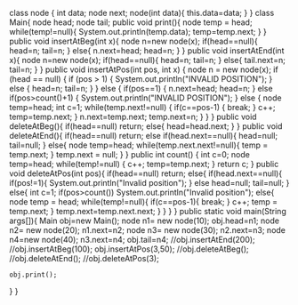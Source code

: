 class node {
    int data;
    node next;
    node(int data){
        this.data=data;
    }
}
class Main{
     node head;
        node tail;
    public void print(){
        node temp = head;
        while(temp!=null){
            System.out.println(temp.data);
            temp=temp.next;
        }
    }
    public void insertAtBeg(int x){
        node n=new node(x);
        if(head==null){
            head=n;
            tail=n;
        }
        else{
            n.next=head;
            head=n;
        }
    }
    public void insertAtEnd(int x){
        node n=new node(x);
        if(head==null){
            head=n;
            tail=n;
        }
        else{
            tail.next=n;
            tail=n;
        }
    }
    public void insertAtPos(int pos, int x) {
        node n = new node(x);
        if (head == null) {
            if (pos > 1) {
                System.out.println("INVALID POSITION");
            }
            else
            {
                head=n;
                tail=n;
            }
        }
        else
        {
            if(pos==1)
            {
                n.next=head;
                head=n;
            }
            else if(pos>count()+1)
            {
                System.out.println("INVALID POSITION");
            }
            else
            {
                node temp=head;
                int c=1;
                while(temp.next!=null)
                {
                    if(c==pos-1)
                    {
                        break;
                    }
                    c++;
                    temp=temp.next;
                }
                n.next=temp.next;
                temp.next=n;
            }
        }
    }
    public void deleteAtBeg(){
        if(head==null)
        return;
        else{
            head=head.next;
        }
    }
    public void deleteAtEnd(){
        if(head==null)
        return;
        else if(head.next==null){
            head=null;
            tail=null;
        }
        else{
            node temp=head;
            while(temp.next.next!=null){
                temp = temp.next;
            }
            temp.next = null;
        }
    }
    public int count()
    {
        int c=0;
        node temp=head;
        while(temp!=null)
        {
            c++;
            temp=temp.next;
        }
        return c;
    }
    public void deleteAtPos(int pos){
        if(head==null)
            return;
        else{
            if(head.next==null){
                if(pos!=1){
                    System.out.println("Invalid position");
                }
                else
                    head=null;
                    tail=null;
            }
            else{
                int c=1;
                if(pos>count())
                    System.out.println("Invalid position");
                else{
                    node temp = head;
                    while(temp!=null){
                        if(c==pos-1){
                            break;
                        }
                        c++;
                        temp = temp.next;
                    }
                    temp.next=temp.next.next;
                }
            }
        }
    }
    public static void main(String args[]){
        Main obj=new Main();
        node n1= new node(10);
        obj.head=n1;
        node n2= new node(20);
        n1.next=n2;
        node n3= new node(30);
        n2.next=n3;
        node n4=new node(40);
        n3.next=n4;
        obj.tail=n4;
    //obj.insertAtEnd(200);
    //obj.insertAtBeg(100);
    obj.insertAtPos(3,50);
    //obj.deleteAtBeg();
    //obj.deleteAtEnd();
    //obj.deleteAtPos(3);
    
    obj.print();
}
}
